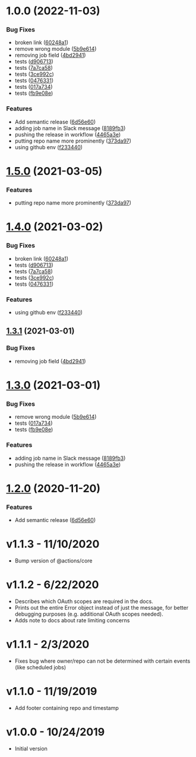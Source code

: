 # 1.0.0 (2022-11-03)


### Bug Fixes

* broken link ([60248a1](https://github.com/Vendetta8247/github-action-slack-notify-build-jira/commit/60248a188bc8c95bbd95cbba332fa40e0b6ef787))
* remove wrong module ([5b9e614](https://github.com/Vendetta8247/github-action-slack-notify-build-jira/commit/5b9e614bc8b6b4890c0e0a13e192eeb92bd124d6))
* removing job field ([4bd2941](https://github.com/Vendetta8247/github-action-slack-notify-build-jira/commit/4bd29412ee530da06c25cd5ff9f331ba32e63f9a))
* tests ([d906713](https://github.com/Vendetta8247/github-action-slack-notify-build-jira/commit/d906713e9a594fb9a88233853008d82a3879d724))
* tests ([7a7ca58](https://github.com/Vendetta8247/github-action-slack-notify-build-jira/commit/7a7ca58c85ed62bca087f54a171e0b39e7b5e16a))
* tests ([3ce992c](https://github.com/Vendetta8247/github-action-slack-notify-build-jira/commit/3ce992c6ce94fb3133f57dcea615898481d5be40))
* tests ([0476331](https://github.com/Vendetta8247/github-action-slack-notify-build-jira/commit/0476331b3622fb4d79b39508e2305864ffcb06c7))
* tests ([017a734](https://github.com/Vendetta8247/github-action-slack-notify-build-jira/commit/017a734ff119328b66b4ea112c17a3d151c1d69f))
* tests ([fb9e08e](https://github.com/Vendetta8247/github-action-slack-notify-build-jira/commit/fb9e08e6a5225d17b05766633e53064af85ee727))


### Features

* Add semantic release ([6d56e60](https://github.com/Vendetta8247/github-action-slack-notify-build-jira/commit/6d56e60b7083b18466446dcf4b45f1b566235400))
* adding job name in Slack message ([8189fb3](https://github.com/Vendetta8247/github-action-slack-notify-build-jira/commit/8189fb3863d27e3ba6e4de0a7eb08fa0286e5903))
* pushing the release in workflow ([4465a3e](https://github.com/Vendetta8247/github-action-slack-notify-build-jira/commit/4465a3e5982572d66731d6cffeed49209b397984))
* putting repo name more prominently ([373da97](https://github.com/Vendetta8247/github-action-slack-notify-build-jira/commit/373da97827332b19e753c84d1e5b7937dbe0fbfa))
* using github env ([f233440](https://github.com/Vendetta8247/github-action-slack-notify-build-jira/commit/f233440956d44857156c07a9d035c719c211ed08))

# [1.5.0](https://github.com/voxmedia/github-action-slack-notify-build/compare/v1.4.0...v1.5.0) (2021-03-05)


### Features

* putting repo name more prominently ([373da97](https://github.com/voxmedia/github-action-slack-notify-build/commit/373da97827332b19e753c84d1e5b7937dbe0fbfa))

# [1.4.0](https://github.com/voxmedia/github-action-slack-notify-build/compare/v1.3.1...v1.4.0) (2021-03-02)


### Bug Fixes

* broken link ([60248a1](https://github.com/voxmedia/github-action-slack-notify-build/commit/60248a188bc8c95bbd95cbba332fa40e0b6ef787))
* tests ([d906713](https://github.com/voxmedia/github-action-slack-notify-build/commit/d906713e9a594fb9a88233853008d82a3879d724))
* tests ([7a7ca58](https://github.com/voxmedia/github-action-slack-notify-build/commit/7a7ca58c85ed62bca087f54a171e0b39e7b5e16a))
* tests ([3ce992c](https://github.com/voxmedia/github-action-slack-notify-build/commit/3ce992c6ce94fb3133f57dcea615898481d5be40))
* tests ([0476331](https://github.com/voxmedia/github-action-slack-notify-build/commit/0476331b3622fb4d79b39508e2305864ffcb06c7))


### Features

* using github env ([f233440](https://github.com/voxmedia/github-action-slack-notify-build/commit/f233440956d44857156c07a9d035c719c211ed08))

## [1.3.1](https://github.com/voxmedia/github-action-slack-notify-build/compare/v1.3.0...v1.3.1) (2021-03-01)


### Bug Fixes

* removing job field ([4bd2941](https://github.com/voxmedia/github-action-slack-notify-build/commit/4bd29412ee530da06c25cd5ff9f331ba32e63f9a))

# [1.3.0](https://github.com/voxmedia/github-action-slack-notify-build/compare/v1.2.0...v1.3.0) (2021-03-01)


### Bug Fixes

* remove wrong module ([5b9e614](https://github.com/voxmedia/github-action-slack-notify-build/commit/5b9e614bc8b6b4890c0e0a13e192eeb92bd124d6))
* tests ([017a734](https://github.com/voxmedia/github-action-slack-notify-build/commit/017a734ff119328b66b4ea112c17a3d151c1d69f))
* tests ([fb9e08e](https://github.com/voxmedia/github-action-slack-notify-build/commit/fb9e08e6a5225d17b05766633e53064af85ee727))


### Features

* adding job name in Slack message ([8189fb3](https://github.com/voxmedia/github-action-slack-notify-build/commit/8189fb3863d27e3ba6e4de0a7eb08fa0286e5903))
* pushing the release in workflow ([4465a3e](https://github.com/voxmedia/github-action-slack-notify-build/commit/4465a3e5982572d66731d6cffeed49209b397984))

# [1.2.0](https://github.com/voxmedia/github-action-slack-notify-build/compare/v1.1.3...v1.2.0) (2020-11-20)


### Features

* Add semantic release ([6d56e60](https://github.com/voxmedia/github-action-slack-notify-build/commit/6d56e60b7083b18466446dcf4b45f1b566235400))

# v1.1.3 - 11/10/2020

- Bump version of @actions/core

# v1.1.2 - 6/22/2020

- Describes which OAuth scopes are required in the docs.
- Prints out the entire Error object instead of just the message, for better debugging purposes (e.g. additional OAuth scopes needed).
- Adds note to docs about rate limiting concerns

# v1.1.1 - 2/3/2020

- Fixes bug where owner/repo can not be determined with certain events (like scheduled jobs)

# v1.1.0 - 11/19/2019

- Add footer containing repo and timestamp

# v1.0.0 - 10/24/2019

- Initial version

